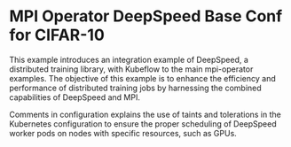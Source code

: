 # MPI Operator DeepSpeed Base Conf for CIFAR-10

This example introduces an integration example of DeepSpeed, a distributed training library, with Kubeflow to the main mpi-operator examples. The objective of this example is to enhance the efficiency and performance of distributed training jobs by harnessing the combined capabilities of DeepSpeed and MPI. 

Comments in configuration explains the use of taints and tolerations in the Kubernetes configuration to ensure the proper scheduling of DeepSpeed worker pods on nodes with specific resources, such as GPUs.
